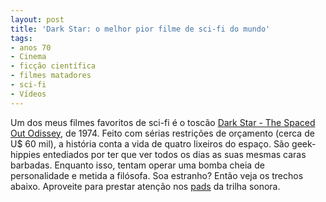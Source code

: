 ```yaml
---
layout: post
title: 'Dark Star: o melhor pior filme de sci-fi do mundo'
tags:
- anos 70
- Cinema
- ficção científica
- filmes matadores
- sci-fi
- Vídeos
---
```


Um dos meus filmes favoritos de sci-fi é o toscão [Dark Star - The Spaced Out Odissey](http://en.wikipedia.org/wiki/Dark_Star_%28film%29), de 1974. Feito com sérias restrições de orçamento (cerca de U$ 60 mil), a história conta a vida de quatro lixeiros do espaço. São geek-hippies entediados por ter que ver todos os dias as suas mesmas caras barbadas. Enquanto isso, tentam operar uma bomba cheia de personalidade e metida a filósofa. Soa estranho? Então veja os trechos abaixo. Aproveite para prestar atenção nos [pads](http://www.soundonsound.com/sos/may10/articles/pads.htm) da trilha sonora.
